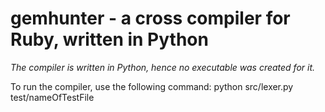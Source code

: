 gemhunter - a cross compiler for Ruby, written in Python
=======================================================

*The compiler is written in Python, hence no executable was created for it.*

To run the compiler, use the following command:
python src/lexer.py test/nameOfTestFile



